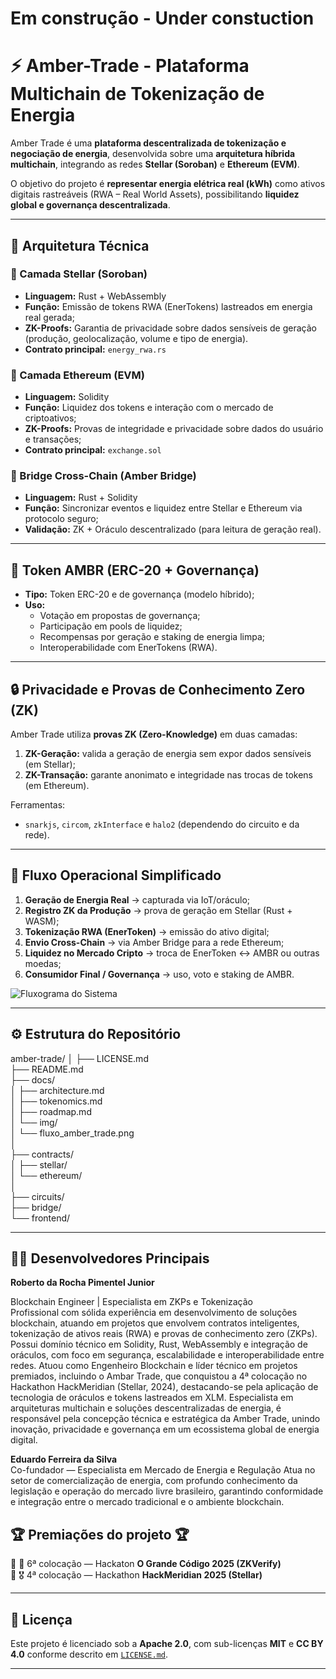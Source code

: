 # Em construção - Under constuction

# ⚡ Amber-Trade - Plataforma Multichain de Tokenização de Energia

Amber Trade é uma **plataforma descentralizada de tokenização e negociação de energia**, desenvolvida sobre uma **arquitetura híbrida multichain**, integrando as redes **Stellar (Soroban)** e **Ethereum (EVM)**.

O objetivo do projeto é **representar energia elétrica real (kWh)** como ativos digitais rastreáveis (RWA – Real World Assets), possibilitando **liquidez global e governança descentralizada**.

---

## 🧩 Arquitetura Técnica

### 🔹 Camada Stellar (Soroban)
- **Linguagem:** Rust + WebAssembly
- **Função:** Emissão de tokens RWA (EnerTokens) lastreados em energia real gerada;
- **ZK-Proofs:** Garantia de privacidade sobre dados sensíveis de geração (produção, geolocalização, volume e tipo de energia).
- **Contrato principal:** `energy_rwa.rs`

### 🔹 Camada Ethereum (EVM)
- **Linguagem:** Solidity
- **Função:** Liquidez dos tokens e interação com o mercado de criptoativos;
- **ZK-Proofs:** Provas de integridade e privacidade sobre dados do usuário e transações;
- **Contrato principal:** `exchange.sol`

### 🔹 Bridge Cross-Chain (Amber Bridge)
- **Linguagem:** Rust + Solidity
- **Função:** Sincronizar eventos e liquidez entre Stellar e Ethereum via protocolo seguro;
- **Validação:** ZK + Oráculo descentralizado (para leitura de geração real).

---

## 💠 Token AMBR (ERC-20 + Governança)
- **Tipo:** Token ERC-20 e de governança (modelo híbrido);
- **Uso:**
  - Votação em propostas de governança;
  - Participação em pools de liquidez;
  - Recompensas por geração e staking de energia limpa;
  - Interoperabilidade com EnerTokens (RWA).

---

## 🔒 Privacidade e Provas de Conhecimento Zero (ZK)
Amber Trade utiliza **provas ZK (Zero-Knowledge)** em duas camadas:
1. **ZK-Geração:** valida a geração de energia sem expor dados sensíveis (em Stellar);
2. **ZK-Transação:** garante anonimato e integridade nas trocas de tokens (em Ethereum).

Ferramentas:
- `snarkjs`, `circom`, `zkInterface` e `halo2` (dependendo do circuito e da rede).

---

## 🔗 Fluxo Operacional Simplificado

1. **Geração de Energia Real** → capturada via IoT/oráculo;
2. **Registro ZK da Produção** → prova de geração em Stellar (Rust + WASM);
3. **Tokenização RWA (EnerToken)** → emissão do ativo digital;
4. **Envio Cross-Chain** → via Amber Bridge para a rede Ethereum;
5. **Liquidez no Mercado Cripto** → troca de EnerToken ↔ AMBR ou outras moedas;
6. **Consumidor Final / Governança** → uso, voto e staking de AMBR.

![Fluxograma do Sistema](docs/img/fluxo_amber_trade.png)

---

## ⚙️ Estrutura do Repositório

amber-trade/
│
├── LICENSE.md  
├── README.md  
├── docs/  
│ ├── architecture.md  
│ ├── tokenomics.md  
│ ├── roadmap.md  
│ └── img/  
│ └── fluxo_amber_trade.png  
│  
├── contracts/  
│ ├── stellar/  
│ └── ethereum/  
│  
├── circuits/  
├── bridge/  
└── frontend/  

---

## 🧑‍💻 Desenvolvedores Principais
**Roberto da Rocha Pimentel Junior** 
  
Blockchain Engineer | Especialista em ZKPs e Tokenização  
Profissional com sólida experiência em desenvolvimento de soluções blockchain, atuando em projetos que envolvem contratos inteligentes, tokenização de ativos reais (RWA) e provas de conhecimento zero (ZKPs).
Possui domínio técnico em Solidity, Rust, WebAssembly e integração de oráculos, com foco em segurança, escalabilidade e interoperabilidade entre redes.
Atuou como Engenheiro Blockchain e líder técnico em projetos premiados, incluindo o Ambar Trade, que conquistou a 4ª colocação no Hackathon HackMeridian (Stellar, 2024), destacando-se pela aplicação de tecnologia de oráculos e tokens lastreados em XLM.
Especialista em arquiteturas multichain e soluções descentralizadas de energia, é responsável pela concepção técnica e estratégica da Amber Trade, unindo inovação, privacidade e governança em um ecossistema global de energia digital.  

**Eduardo Ferreira da Silva**  
Co-fundador — Especialista em Mercado de Energia e Regulação
Atua no setor de comercialização de energia, com profundo conhecimento da legislação e operação do mercado livre brasileiro, garantindo conformidade e integração entre o mercado tradicional e o ambiente blockchain.  
  
## 🏆 Premiações do projeto 🏆
🎯 🏅 6ª colocação — Hackaton **O Grande Código 2025 (ZKVerify)**  
🎯 🎖️ 4ª colocação — Hackathon **HackMeridian 2025 (Stellar)**  

---

## 📄 Licença  
Este projeto é licenciado sob a **Apache 2.0**, com sub-licenças **MIT** e **CC BY 4.0** conforme descrito em [`LICENSE.md`](LICENSE.md).

---
